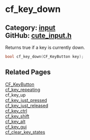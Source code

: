 [](../header.md ':include')

# cf_key_down

Category: [input](/api_reference?id=input)  
GitHub: [cute_input.h](https://github.com/RandyGaul/cute_framework/blob/master/include/cute_input.h)  
---

Returns true if a key is currently down.

```cpp
bool cf_key_down(CF_KeyButton key);
```

## Related Pages

[CF_KeyButton](/input/cf_keybutton.md)  
[cf_key_repeating](/input/cf_key_repeating.md)  
cf_key_up  
[cf_key_just_pressed](/input/cf_key_just_pressed.md)  
[cf_key_just_released](/input/cf_key_just_released.md)  
[cf_key_ctrl](/input/cf_key_ctrl.md)  
[cf_key_shift](/input/cf_key_shift.md)  
[cf_key_alt](/input/cf_key_alt.md)  
[cf_key_gui](/input/cf_key_gui.md)  
[cf_clear_key_states](/input/cf_clear_key_states.md)  
